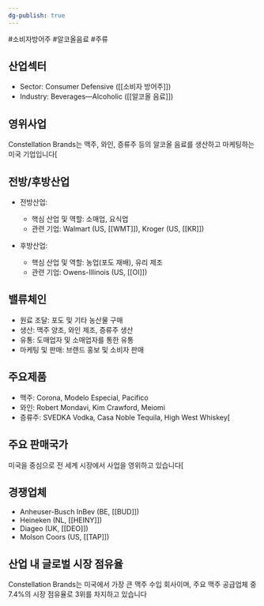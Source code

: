 ```yaml
---
dg-publish: true
---
```

#소비자방어주 #알코올음료 #주류

## 산업섹터

- Sector: Consumer Defensive ([[소비자 방어주]])
- Industry: Beverages—Alcoholic ([[알코올 음료]])

## 영위사업

Constellation Brands는 맥주, 와인, 증류주 등의 알코올 음료를 생산하고 마케팅하는 미국 기업입니다[

## 전방/후방산업

- 전방산업:
    
    - 핵심 산업 및 역할: 소매업, 요식업
    - 관련 기업: Walmart (US, [[WMT]]), Kroger (US, [[KR]])
    
- 후방산업:
    
    - 핵심 산업 및 역할: 농업(포도 재배), 유리 제조
    - 관련 기업: Owens-Illinois (US, [[OI]])
    

## 밸류체인

- 원료 조달: 포도 및 기타 농산물 구매
- 생산: 맥주 양조, 와인 제조, 증류주 생산
- 유통: 도매업자 및 소매업자를 통한 유통
- 마케팅 및 판매: 브랜드 홍보 및 소비자 판매

## 주요제품

- 맥주: Corona, Modelo Especial, Pacifico
- 와인: Robert Mondavi, Kim Crawford, Meiomi
- 증류주: SVEDKA Vodka, Casa Noble Tequila, High West Whiskey[


## 주요 판매국가

미국을 중심으로 전 세계 시장에서 사업을 영위하고 있습니다[

## 경쟁업체

- Anheuser-Busch InBev (BE, [[BUD]])
- Heineken (NL, [[HEINY]])
- Diageo (UK, [[DEO]])
- Molson Coors (US, [[TAP]])

## 산업 내 글로벌 시장 점유율

Constellation Brands는 미국에서 가장 큰 맥주 수입 회사이며, 주요 맥주 공급업체 중 7.4%의 시장 점유율로 3위를 차지하고 있습니다